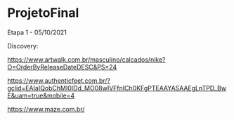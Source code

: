 # ProjetoFinal
Etapa 1 - 05/10/2021

Discovery: 

https://www.artwalk.com.br/masculino/calcados/nike?O=OrderByReleaseDateDESC&PS=24

https://www.authenticfeet.com.br/?gclid=EAIaIQobChMI0IDd_MO08wIVFfnICh0KFgPTEAAYASAAEgLnTPD_BwE&uam=true&mobile=4

https://www.maze.com.br/

